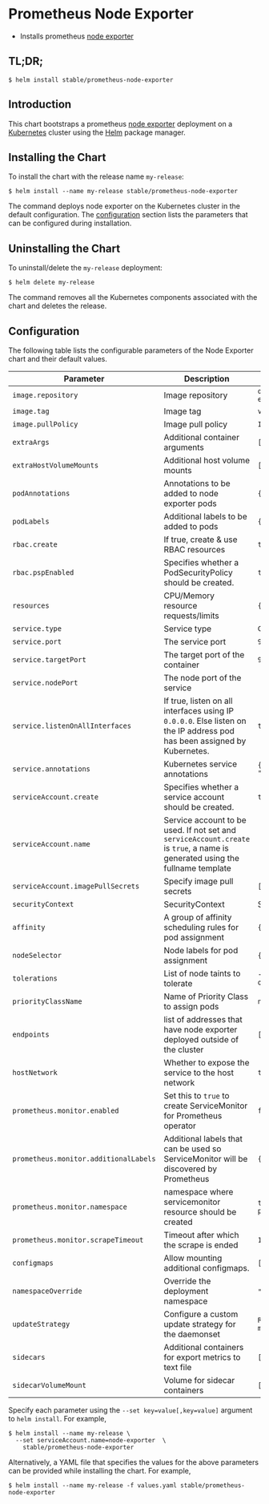 # Prometheus Node Exporter

* Installs prometheus [node exporter](https://github.com/prometheus/node_exporter)

## TL;DR;

```console
$ helm install stable/prometheus-node-exporter
```

## Introduction

This chart bootstraps a prometheus [node exporter](http://github.com/prometheus/node_exporter) deployment on a [Kubernetes](http://kubernetes.io) cluster using the [Helm](https://helm.sh) package manager.

## Installing the Chart

To install the chart with the release name `my-release`:

```console
$ helm install --name my-release stable/prometheus-node-exporter
```

The command deploys node exporter on the Kubernetes cluster in the default configuration. The [configuration](#configuration) section lists the parameters that can be configured during installation.

## Uninstalling the Chart

To uninstall/delete the `my-release` deployment:

```console
$ helm delete my-release
```

The command removes all the Kubernetes components associated with the chart and deletes the release.

## Configuration

The following table lists the configurable parameters of the Node Exporter chart and their default values.

|             Parameter                 |                                                          Description                                                          |                 Default                          |
| ------------------------------------- | ----------------------------------------------------------------------------------------------------------------------------- | ------------------------------------------------ |
| `image.repository`                    | Image repository                                                                                                              | `quay.io/prometheus/node-exporter`               |
| `image.tag`                           | Image tag                                                                                                                     | `v1.0.0`                                         |
| `image.pullPolicy`                    | Image pull policy                                                                                                             | `IfNotPresent`                                   |
| `extraArgs`                           | Additional container arguments                                                                                                | `[]`                                             |
| `extraHostVolumeMounts`               | Additional host volume mounts                                                                                                 | `[]`                                             |
| `podAnnotations`                      | Annotations to be added to node exporter pods                                                                                 | `{}`                                             |
| `podLabels`                           | Additional labels to be added to pods                                                                                         | `{}`                                             |
| `rbac.create`                         | If true, create & use RBAC resources                                                                                          | `true`                                           |
| `rbac.pspEnabled`                     | Specifies whether a PodSecurityPolicy should be created.                                                                      | `true`                                           |
| `resources`                           | CPU/Memory resource requests/limits                                                                                           | `{}`                                             |
| `service.type`                        | Service type                                                                                                                  | `ClusterIP`                                      |
| `service.port`                        | The service port                                                                                                              | `9100`                                           |
| `service.targetPort`                  | The target port of the container                                                                                              | `9100`                                           |
| `service.nodePort`                    | The node port of the service                                                                                                  |                                                  |
| `service.listenOnAllInterfaces`       | If true, listen on all interfaces using IP `0.0.0.0`. Else listen on the IP address pod has been assigned by Kubernetes.      | `true`                                           |
| `service.annotations`                 | Kubernetes service annotations                                                                                                | `{prometheus.io/scrape: "true"}`                 |
| `serviceAccount.create`               | Specifies whether a service account should be created.                                                                        | `true`                                           |
| `serviceAccount.name`                 | Service account to be used. If not set and `serviceAccount.create` is `true`, a name is generated using the fullname template |                                                  |
| `serviceAccount.imagePullSecrets`     | Specify image pull secrets                                                                                                    | `[]`                                             |
| `securityContext`                     | SecurityContext                                                                                                               | See values.yaml                                  |
| `affinity`                            | A group of affinity scheduling rules for pod assignment                                                                       | `{}`                                             |
| `nodeSelector`                        | Node labels for pod assignment                                                                                                | `{}`                                             |
| `tolerations`                         | List of node taints to tolerate                                                                                               | `- effect: NoSchedule operator: Exists`          |
| `priorityClassName`                   | Name of Priority Class to assign pods                                                                                         | `nil`                                            |
| `endpoints`                           | list of addresses that have node exporter deployed outside of the cluster                                                     | `[]`                                             |
| `hostNetwork`                         | Whether to expose the service to the host network                                                                             | `true`                                           |
| `prometheus.monitor.enabled`          | Set this to `true` to create ServiceMonitor for Prometheus operator                                                           | `false`                                          |
| `prometheus.monitor.additionalLabels` | Additional labels that can be used so ServiceMonitor will be discovered by Prometheus                                         | `{}`                                             |
| `prometheus.monitor.namespace`        | namespace where servicemonitor resource should be created                                                                     | `the same namespace as prometheus node exporter` |
| `prometheus.monitor.scrapeTimeout`    | Timeout after which the scrape is ended                                                                                       | `10s`                                            |
| `configmaps`                          | Allow mounting additional configmaps.                                                                                         | `[]`                                             |
| `namespaceOverride`                   | Override the deployment namespace                                                                                             | `""` (`Release.Namespace`)                       |
| `updateStrategy`                      | Configure a custom update strategy for the daemonset                                                                          | `Rolling update with 1 max unavailable`          |
| `sidecars`               | Additional containers for export metrics to text file     | `[]`           |  |
| `sidecarVolumeMount`               | Volume for sidecar containers     | `[]`           |  |

Specify each parameter using the `--set key=value[,key=value]` argument to `helm install`. For example,

```console
$ helm install --name my-release \
  --set serviceAccount.name=node-exporter  \
    stable/prometheus-node-exporter
```

Alternatively, a YAML file that specifies the values for the above parameters can be provided while installing the chart. For example,

```console
$ helm install --name my-release -f values.yaml stable/prometheus-node-exporter
```
